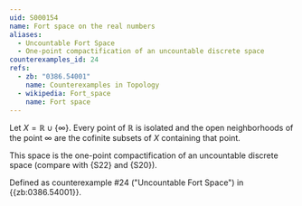 ```yaml
---
uid: S000154
name: Fort space on the real numbers
aliases:
  - Uncountable Fort Space
  - One-point compactification of an uncountable discrete space
counterexamples_id: 24
refs:
  - zb: "0386.54001" 
    name: Counterexamples in Topology
  - wikipedia: Fort_space
    name: Fort space
---
```

Let $X=\mathbb R\cup\{\infty\}$. Every point of $\mathbb R$ is isolated and the open neighborhoods of the point $\infty$ are the cofinite subsets of $X$ containing that point.

This space is the one-point compactification of an uncountable discrete space (compare with {S22} and {S20}).

Defined as counterexample #24 ("Uncountable Fort Space")
in {{zb:0386.54001}}.
